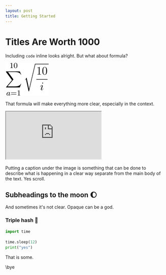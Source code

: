 ```yaml
---
layout: post
title: Getting Started
---
```


# Titles Are Worth 1000

Including `code` inline looks alright. But what about formula?

<img class="formula" src="./formula-1.svg" title="testing a title"/>

That formula will make everything more clear, especially in the context.

<p class="visual">
<iframe src="https://tchlux.github.io/documents/nn-activations.html.gz">
</iframe>
</p>
<p class="caption">Putting a caption under the image is something that can be done to describe what is happening in a clear way separate from the main body of the text. Yes scroll.</p>

## Subheadings to the moon 🌔

And sometimes it's not clear. Opaque can be a god.

### Triple hash 🦾

```python
import time

time.sleep(12)
print("yes")
```

That is some.

\bye

